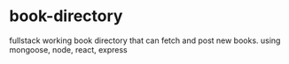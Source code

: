 # book-directory
fullstack working book directory that can fetch and post new books. using mongoose, node, react, express
